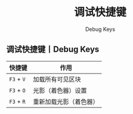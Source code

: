 <center><h1>调试快捷键</h1><p>Debug Keys</p></center>

## 调试快捷键丨Debug Keys

| 快捷键     | 作用                   |
| ---------- | ---------------------- |
| `F3` + `V` | 加载所有可见区块       |
| `F3` + `O` | 光影（着色器）设置     |
| `F3` + `R` | 重新加载光影（着色器） |

